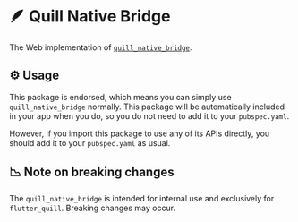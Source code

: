 # 🪶 Quill Native Bridge

The Web implementation of [`quill_native_bridge`](https://pub.dev/packages/quill_native_bridge).

## ⚙️ Usage

This package is endorsed, which means you can simply use `quill_native_bridge` normally. This package will be automatically included in your app when you do, so you do not need to add it to your `pubspec.yaml`.

However, if you import this package to use any of its APIs directly, you should add it to your `pubspec.yaml` as usual.

## 📉 Note on breaking changes

The `quill_native_bridge` is intended for internal use and exclusively for `flutter_quill`. Breaking changes may occur.